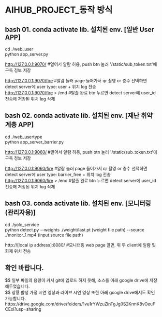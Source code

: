 # AIHUB_PROJECT_동작 방식

<h2> bash 01. conda activate lib. 설치된 env. [일반 User APP] </h2> 
cd ./web_user <br> 
python app_server.py <br>

http://127.0.0.1:9070/ #열어서 알람 허용, push btn 눌러 '/static/sub_token.txt'에 구독 정보 저장 <br>

http://127.0.0.1:9070/fire #알람 눌러 page 들어가서 qr 촬영 or 층수 선택하면 detect server에 user type: user + 위치 log 전송 <br>
http://127.0.0.1:9070/fire > /end #탈출 완료 btn 누르면 detect server에 user_id 전송해 저장된 위치 log 삭제 <br>

<h2> bash 02. conda activate lib. 설치된 env. [재난 취약 계층 APP] </h2>
cd ./web_usertype <br>
python app_server_barrier.py <br>

http://127.0.0.1:9060/ #열어서 알람 허용, push btn 눌러 '/static/sub_token.txt'에 구독 정보 저장 <br>

http://127.0.0.1:9060/fire #알람 눌러 page 들어가서 qr 촬영 or 층수 선택하면 detect server에 user type: barrier_free + 위치 log 전송 <br>
http://127.0.0.1:9060/fire > /end #탈출 완료 btn 누르면 detect server에 user_id 전송해 저장된 위치 log 삭제 <br>

<h2> bash 03. conda activate lib. 설치된 env. [모니터링 (관리자용)] </h2>
cd ./yolo_service <br>
python detect.py --weights ./weight/last.pt (weight file path) --source ./monitor_1.mp4 (input source file path) <br>

http://[local ip address]:8080/ #모니터링 web page 열면, 위 두 client에 알람 및 화재 위치 전송 <br>


<h2>확인 바랍니다.</h2>
$$ 일부 파일의 용량이 커서 git에 업로드 하지 못해, 소스를 아래 google drive에 저장해두었습니다.<br>
$$ 상황 발생 가정 시연 영상과 라이브 시연 영상 또한 아래 google drive에서도 확인 가능합니다. <br>
https://drive.google.com/drive/folders/1vu1rYWzuZlnTgJg0S2KrmK8vOeuFCExl?usp=sharing <br>



